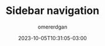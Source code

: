 ---
title: "Sidebar navigation"
author: omererdgan
date: 2023-10-05T10:31:05-03:00
draft: false
type: "post"
layout: "single"
tags: ['Web']
source: "X"
source_link: "https://twitter.com/omererdgan/status/1707360064330215638"
media: "/uploads/sidebar-nav.jpg"
media_type: "image"
---